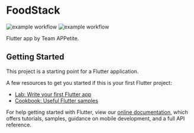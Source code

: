 # FoodStack

![example workflow](https://github.com/Team-APPetite/FoodStack/actions/workflows/build-actions.yml/badge.svg)
![example workflow](https://github.com/Team-APPetite/FoodStack/actions/workflows/github-actions.yml/badge.svg)

Flutter app by Team APPetite.

## Getting Started
This project is a starting point for a Flutter application.

A few resources to get you started if this is your first Flutter project:

- [Lab: Write your first Flutter app](https://flutter.dev/docs/get-started/codelab)
- [Cookbook: Useful Flutter samples](https://flutter.dev/docs/cookbook)

For help getting started with Flutter, view our
[online documentation](https://flutter.dev/docs), which offers tutorials,
samples, guidance on mobile development, and a full API reference.
